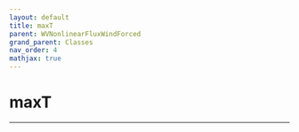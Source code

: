 ```yaml
---
layout: default
title: maxT
parent: WVNonlinearFluxWindForced
grand_parent: Classes
nav_order: 4
mathjax: true
---
```


#  maxT




---

